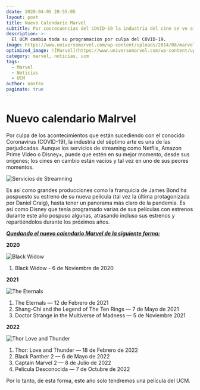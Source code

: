 ```yaml
---
ddate: 2020-04-05 20:55:05
layout: post
title: Nuevo Calendario Marvel
subtitle: Por concecuencias del COVID-19 la industria del cine se ve afectada.
description: >-
  El UCM cambia toda su programacion por culpa del COVID-19.
image: https://www.universomarvel.com/wp-content/uploads/2014/08/marvel-logo.jpg
optimized_image: ![Marvel](https://www.universomarvel.com/wp-content/uploads/2014/08/marvel-logo.jpg=300x)
category: marvel, noticias, ucm
tags:
  - Marvel
  - Noticias
  - UCM
author: nastex
paginate: true
---
```


# Nuevo calendario Malrvel

Por culpa de los acontecimientos que están sucediendo con el conocido Coronavirus (COVID-19), la industria del séptimo arte es una de las perjudicadas. Aunque los servicios de streaming como Netflix, Amazon Prime Video o Disney+, puede que estén en su mejor momento, desde sus orígenes; los cines en cambio están vacíos y tal vez en uno de sus peores momentos.

![Servicios de Streamning](https://d500.epimg.net/cincodias/imagenes/2019/07/11/lifestyle/1562841657_226036_1562841728_noticia_normal_recorte1.jpg "TServicios de Streaming")

Es así como grandes producciones como la franquicia de James Bond ha pospuesto su estreno de su nueva película (tal vez la última protagonizada por Daniel Craig), hasta tener un panorama más claro de la pandemia.
Es así como Disney que tenía programado varias de sus películas con estrenos durante este año pospuso algunas, atrasando incluso sus estrenos y repartiéndolos durante los próximos años.


__*<u>Quedando el nuevo calendario Marvel de la siguiente forma:</u>*__

__2020__

![Black Widow](https://terrigen-cdn-dev.marvel.com/content/prod/1x/blackwidow_lob_crd_04.jpg "Black Widow")

1. Black Widow - 6 de Noviembre de 2020


__2021__

![The Eternals](https://www.tonica.la/__export/1583867311072/sites/debate/img/2020/03/10/the_eternals_marvel_1.jpg_1015297233.jpg "The Eternals")

1. The Eternals — 12 de Febrero de 2021
2. Shang-Chi and the Legend of The Ten Rings — 7 de Mayo de 2021
3. Doctor Strange in the Multiverse of Madness — 5 de Noviembre 2021


__2022__

![Thor Love and Thunder](https://pbs.twimg.com/media/D_9kFW2U8AEZ4fZ?format=jpg&name=4096x4096 "Thor Love and Thunder")

1. Thor: Love and Thunder — 18 de Febrero de 2022
2. Black Panther 2 — 6 de Mayo de 2022
3. Captain Marvel 2 — 8 de Julio de 2022
4. Pelicula Desconocida — 7 de Octubre de 2022

Por lo tanto, de esta forma, este año solo tendremos una película del UCM.
